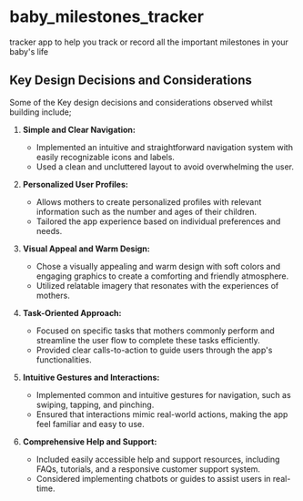 
# baby_milestones_tracker
tracker app to help you track or record all the important milestones in your baby's life


## Key Design Decisions and Considerations

Some of the Key design decisions and considerations observed whilst building include;

1. **Simple and Clear Navigation:**
   - Implemented an intuitive and straightforward navigation system with easily recognizable icons and labels.
   - Used a clean and uncluttered layout to avoid overwhelming the user.

2. **Personalized User Profiles:**
   - Allows mothers to create personalized profiles with relevant information such as the number and ages of their children.
   - Tailored the app experience based on individual preferences and needs.

3. **Visual Appeal and Warm Design:**
   - Chose a visually appealing and warm design with soft colors and engaging graphics to create a comforting and friendly atmosphere.
   - Utilized relatable imagery that resonates with the experiences of mothers.

4. **Task-Oriented Approach:**
   - Focused on specific tasks that mothers commonly perform and streamline the user flow to complete these tasks efficiently.
   - Provided clear calls-to-action to guide users through the app's functionalities.

5. **Intuitive Gestures and Interactions:**
   - Implemented common and intuitive gestures for navigation, such as swiping, tapping, and pinching.
   - Ensured that interactions mimic real-world actions, making the app feel familiar and easy to use.

6. **Comprehensive Help and Support:**
    - Included easily accessible help and support resources, including FAQs, tutorials, and a responsive customer support system.
    - Considered implementing chatbots or guides to assist users in real-time.


